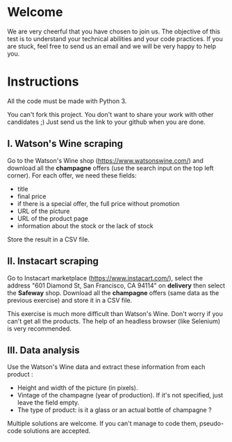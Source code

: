 # Welcome

We are very cheerful that you have chosen to join us. The objective of this test is to understand your technical abilities and your code practices. If you are stuck, feel free to send us an email and we will be very happy to help you.

# Instructions

All the code must be made with Python 3.

You can't fork this project. You don't want to share your work with other candidates ;) Just send us the link to your github when you are done. 

## I. Watson's Wine scraping
Go to the Watson's Wine shop (https://www.watsonswine.com/) and download all the **champagne** offers (use the search input on the top left corner). For each offer, we need these fields:
* title
* final price
* if there is a special offer, the full price without promotion
* URL of the picture
* URL of the product page
* information about the stock or the lack of stock

Store the result in a CSV file.

## II. Instacart scraping
Go to Instacart marketplace (https://www.instacart.com/), select the address "601 Diamond St, San Francisco, CA 94114" on **delivery** then select the **Safeway** shop. Download all the **champagne** offers (same data as the previous exercise) and store it in a CSV file.

This exercise is much more difficult than Watson's Wine. Don't worry if you can't get all the products. The help of an headless browser (like Selenium) is very recommended.

## III. Data analysis
Use the Watson's Wine data and extract these information from each product :
* Height and width of the picture (in pixels).
* Vintage of the champagne (year of production). If it's not specified, just leave the field empty.
* The type of product: is it a glass or an actual bottle of champagne ?

Multiple solutions are welcome. If you can't manage to code them, pseudo-code solutions are accepted.
